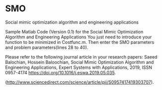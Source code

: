 # SMO
Social mimic optimization algorithm and engineering applications

Sample Matlab Code (Version 0.1) for the Social Mimic Optimization Algorithm and Engineering Applications
You just need to introduce your function to be minimized in Costfunc.m. Then enter the SMO parameters
and problem parameters(lines 28 to 40).

Please refer to the following journal article in your research papers:
Saeed Balochian, Hossein Baloochian, Social Mimic Optimization Algorithm and Engineering Applications,
Expert Systems with Applications, 2019, ISSN 0957-4174
https://doi.org/10.1016/j.eswa.2019.05.035.

(http://www.sciencedirect.com/science/article/pii/S0957417419303707).
